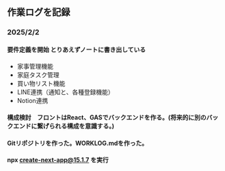 ## 作業ログを記録

### 2025/2/2
#### 要件定義を開始 とりあえずノートに書き出している
- 家事管理機能
- 家庭タスク管理
- 買い物リスト機能
- LINE連携（通知と、各種登録機能）
- Notion連携
#### 構成検討　フロントはReact、GASでバックエンドを作る。(将来的に別のバックエンドに繋げられる構成を意識する。)
#### Gitリポジトリを作った。WORKLOG.mdを作った。

#### npx create-next-app@15.1.7 を実行